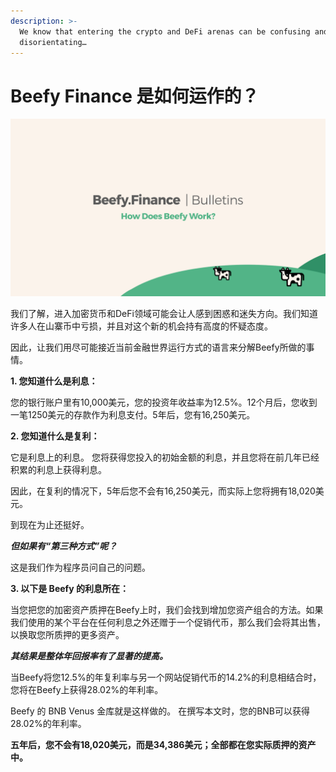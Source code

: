 ```yaml
---
description: >-
  We know that entering the crypto and DeFi arenas can be confusing and
  disorientating…
---
```


# Beefy Finance 是如何运作的？

![](../.gitbook/assets/bulletin-how-does-beefy-finance-work.png)

我们了解，进入加密货币和DeFi领域可能会让人感到困惑和迷失方向。我们知道许多人在山寨币中亏损，并且对这个新的机会持有高度的怀疑态度。

因此，让我们用尽可能接近当前金融世界运行方式的语言来分解Beefy所做的事情。

**1. 您知道什么是利息：**

您的银行账户里有10,000美元，您的投资年收益率为12.5%。12个月后，您收到一笔1250美元的存款作为利息支付。5年后，您有16,250美元。

**2. 您知道什么是复利：**

它是利息上的利息。 您将获得您投入的初始金额的利息，并且您将在前几年已经积累的利息上获得利息。

因此，在复利的情况下，5年后您不会有16,250美元，而实际上您将拥有18,020美元。

到现在为止还挺好。

_**但如果有“第三种方式”呢？**_

这是我们作为程序员问自己的问题。

**3. 以下是 Beefy 的利息所在：**

当您把您的加密资产质押在Beefy上时，我们会找到增加您资产组合的方法。如果我们使用的某个平台在任何利息之外还赠于一个促销代币，那么我们会将其出售，以换取您所质押的更多资产。

_**其结果是整体年回报率有了显著的提高。**_

当Beefy将您12.5%的年复利率与另一个网站促销代币的14.2%的利息相结合时，您将在Beefy上获得28.02%的年利率。

Beefy 的 BNB Venus 金库就是这样做的。 在撰写本文时，您的BNB可以获得28.02%的年利率。

**五年后，您不会有18,020美元，而是34,386美元；全部都在您实际质押的资产中。**

